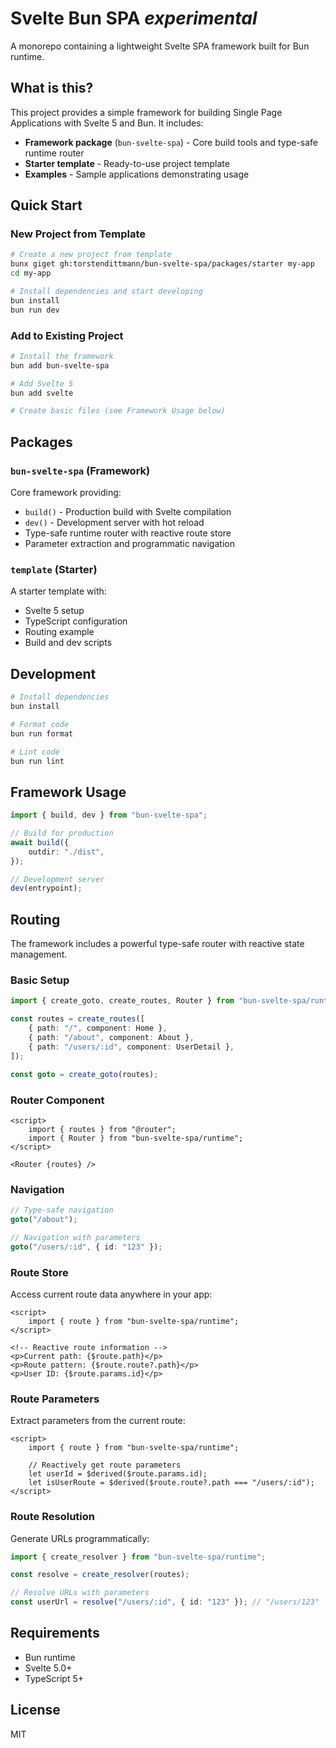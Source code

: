 # Svelte Bun SPA _experimental_

A monorepo containing a lightweight Svelte SPA framework built for Bun runtime.

## What is this?

This project provides a simple framework for building Single Page Applications with Svelte 5 and Bun. It includes:

- **Framework package** (`bun-svelte-spa`) - Core build tools and type-safe runtime router
- **Starter template** - Ready-to-use project template
- **Examples** - Sample applications demonstrating usage

## Quick Start

### New Project from Template

```bash
# Create a new project from template
bunx giget gh:torstendittmann/bun-svelte-spa/packages/starter my-app
cd my-app

# Install dependencies and start developing
bun install
bun run dev
```

### Add to Existing Project

```bash
# Install the framework
bun add bun-svelte-spa

# Add Svelte 5
bun add svelte

# Create basic files (see Framework Usage below)
```

## Packages

### `bun-svelte-spa` (Framework)

Core framework providing:

- `build()` - Production build with Svelte compilation
- `dev()` - Development server with hot reload
- Type-safe runtime router with reactive route store
- Parameter extraction and programmatic navigation

### `template` (Starter)

A starter template with:

- Svelte 5 setup
- TypeScript configuration
- Routing example
- Build and dev scripts

## Development

```bash
# Install dependencies
bun install

# Format code
bun run format

# Lint code  
bun run lint
```

## Framework Usage

```typescript
import { build, dev } from "bun-svelte-spa";

// Build for production
await build({
	outdir: "./dist",
});

// Development server
dev(entrypoint);
```

## Routing

The framework includes a powerful type-safe router with reactive state management.

### Basic Setup

```typescript
import { create_goto, create_routes, Router } from "bun-svelte-spa/runtime";

const routes = create_routes([
	{ path: "/", component: Home },
	{ path: "/about", component: About },
	{ path: "/users/:id", component: UserDetail },
]);

const goto = create_goto(routes);
```

### Router Component

```svelte
<script>
	import { routes } from "@router";
	import { Router } from "bun-svelte-spa/runtime";
</script>

<Router {routes} />
```

### Navigation

```typescript
// Type-safe navigation
goto("/about");

// Navigation with parameters
goto("/users/:id", { id: "123" });
```

### Route Store

Access current route data anywhere in your app:

```svelte
<script>
	import { route } from "bun-svelte-spa/runtime";
</script>

<!-- Reactive route information -->
<p>Current path: {$route.path}</p>
<p>Route pattern: {$route.route?.path}</p>
<p>User ID: {$route.params.id}</p>
```

### Route Parameters

Extract parameters from the current route:

```svelte
<script>
	import { route } from "bun-svelte-spa/runtime";

	// Reactively get route parameters
	let userId = $derived($route.params.id);
	let isUserRoute = $derived($route.route?.path === "/users/:id");
</script>
```

### Route Resolution

Generate URLs programmatically:

```typescript
import { create_resolver } from "bun-svelte-spa/runtime";

const resolve = create_resolver(routes);

// Resolve URLs with parameters
const userUrl = resolve("/users/:id", { id: "123" }); // "/users/123"
```

## Requirements

- Bun runtime
- Svelte 5.0+
- TypeScript 5+

## License

MIT
